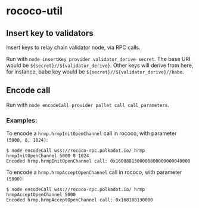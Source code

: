 # rococo-util

## Insert key to validators

Insert keys to relay chain validator node, via RPC calls.

Run with `node insertKey provider validator_derive secret`. The base URI would be `${secret}//${validator_derive}`. Other keys will derive from here, for instance, babe key would be `${secret}//${validator_derive}//babe`.

## Encode call

Run with `node encodeCall provider pallet call call_parameters`.

### Examples:

To encode a `hrmp.hrmpInitOpenChannel` call in rococo, with parameter `(5000, 8, 1024)`:

```
$ node encodeCall wss://rococo-rpc.polkadot.io/ hrmp hrmpInitOpenChannel 5000 8 1024
Encoded hrmp.hrmpInitOpenChannel call: 0x1600881300000800000000040000
```

To encode a `hrmp.hrmpAcceptOpenChannel` call in rococo, with parameter `(5000)`:

```
$ node encodeCall wss://rococo-rpc.polkadot.io/ hrmp hrmpAcceptOpenChannel 5000
Encoded hrmp.hrmpAcceptOpenChannel call: 0x160188130000
```

